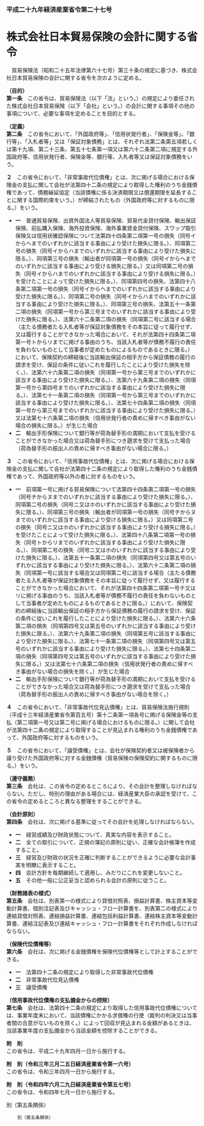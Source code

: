 ### 平成二十九年経済産業省令第二十七号  
# 株式会社日本貿易保険の会計に関する省令  
　貿易保険法（昭和二十五年法律第六十七号）第三十条の規定に基づき、株式会社日本貿易保険の会計に関する省令を次のように定める。  
  
**（目的）**  
**第一条**　この省令は、貿易保険法（以下「法」という。）の規定により委任された株式会社日本貿易保険（以下「会社」という。）の会計に関する事項その他の事項について、必要な事項を定めることを目的とする。  
  
**（定義）**  
**第二条**　この省令において、「外国政府等」、「信用状発行者」、「保険金等」、「銀行等」、「入札者等」又は「保証対象債務」とは、それぞれ法第二条第五項若しくは第十九項、第二十三条、第五十七条第一項又は第六十二条第二項に規定する外国政府等、信用状発行者、保険金等、銀行等、入札者等又は保証対象債務をいう。  
  
**２**　この省令において、「非常事故代位債権」とは、次に掲げる場合における保険金の支払に関して会社が法第四十二条の規定により取得した権利のうち金銭債権であって、債務繰延協定（当該債権に係る決済期限又は償還期限を延長することに関する国際約束をいう。）が締結されたもの（外国政府等に対するものに限る。）をいう。  
* **一**　普通貿易保険、出資外国法人等貿易保険、貿易代金貸付保険、輸出保証保険、前払購入保険、海外投資保険、海外事業資金貸付保険、スワップ取引保険又は信用状確認保険について法第四十四条第二項第一号の損失（同号イからヘまでのいずれかに該当する事由により受けた損失に限る。）、同項第二号の損失（同号イからハまでのいずれかに該当する事由により受けた損失に限る。）、同項第三号の損失（輸出者が同項第一号の損失（同号イからヘまでのいずれかに該当する事由により受ける損失に限る。）又は同項第二号の損失（同号イからハまでのいずれかに該当する事由により受ける損失に限る。）を受けたことによって受けた損失に限る。）、同項第四号の損失、法第四十八条第二項第一号の損失（同号イからヘまでのいずれかに該当する事由により受けた損失に限る。）、同項第二号の損失（同号イからハまでのいずれかに該当する事由により受けた損失に限る。）、同項第三号の損失、法第五十一条第二項の損失（同項第一号から第三号までのいずれかに該当する事由により受けた損失に限る。）、法第六十二条第二項の損失（同項第二号に該当する場合（主たる債務者たる入札者等が保証対象債務をその本旨に従って履行せず、又は履行することができなかった場合において、それが法第四十四条第二項第一号トからリまでに掲げる事由のうち、当該入札者等が債務不履行の責任を負わないものとして当事者が定めたものによるものであるときに限る。）において、保険契約の締結後に当該輸出保証の相手方から保証債務の履行の請求を受け、保証の条件に従いこれを履行したことにより受けた損失を除く。）、法第六十六条第二項の損失（同項第一号から第三号までのいずれかに該当する事由により受けた損失に限る。）、法第六十九条第二項の損失（同項第一号から第四号までのいずれかに該当する事由により受けた損失に限る。）、法第七十一条第二項の損失（同項第一号から第三号までのいずれかに該当する事由により受けた損失に限る。）、法第七十四条第二項の損失（同項第一号から第三号までのいずれかに該当する事由により受けた損失に限る。）又は法第七十六条第二項の損失（信用状発行者の責めに帰すべき事由がない場合の損失に限る。）が生じた場合  
* **二**　輸出手形保険について銀行等が荷為替手形の満期において支払を受けることができなかった場合又は荷為替手形につき遡求を受けて支払った場合（荷為替手形の振出人の責めに帰すべき事由がない場合に限る。）  
  
**３**　この省令において、「信用事故代位債権」とは、次に掲げる場合における保険金の支払に関して会社が法第四十二条の規定により取得した権利のうち金銭債権であって、外国政府等以外の者に対するものをいう。  
* **一**　前項第一号に掲げる貿易保険について法第四十四条第二項第一号の損失（同号チからヌまでのいずれかに該当する事由により受けた損失に限る。）、同項第二号の損失（同号ニ又はホのいずれかに該当する事由により受けた損失に限る。）、同項第三号の損失（輸出者が同項第一号の損失（同号チからヌまでのいずれかに該当する事由により受ける損失に限る。）又は同項第二号の損失（同号ニ又はホのいずれかに該当する事由により受ける損失に限る。）を受けたことによって受けた損失に限る。）、法第四十八条第二項第一号の損失（同号トからリまでのいずれかに該当する事由により受けた損失に限る。）、同項第二号の損失（同号ニ又はホのいずれかに該当する事由により受けた損失に限る。）、法第五十一条第二項の損失（同項第四号又は第五号のいずれかに該当する事由により受けた損失に限る。）、法第六十二条第二項の損失（同項第一号に該当する場合又は同項第二号に該当する場合（主たる債務者たる入札者等が保証対象債務をその本旨に従って履行せず、又は履行することができなかった場合において、それが法第四十四条第二項第一号チ又はリに掲げる事由のうち、当該入札者等が債務不履行の責任を負わないものとして当事者が定めたものによるものであるときに限る。）において、保険契約の締結後に当該輸出保証の相手方から保証債務の履行の請求を受け、保証の条件に従いこれを履行したことにより受けた損失に限る。）、法第六十六条第二項の損失（同項第四号又は第五号のいずれかに該当する事由により受けた損失に限る。）、法第六十九条第二項の損失（同項第五号に該当する事由により受けた損失に限る。）、法第七十一条第二項の損失（同項第四号又は第五号のいずれかに該当する事由により受けた損失に限る。）、法第七十四条第二項の損失（同項第四号又は第五号のいずれかに該当する事由により受けた損失に限る。）又は法第七十六条第二項の損失（信用状発行者の責めに帰すべき事由がない場合の損失を除く。）が生じた場合  
* **二**　輸出手形保険について銀行等が荷為替手形の満期において支払を受けることができなかった場合又は荷為替手形につき遡求を受けて支払った場合（荷為替手形の振出人の責めに帰すべき事由がない場合を除く。）  
  
**４**　この省令において、「非常事故代位見込債権」とは、貿易保険法施行規則（平成十三年経済産業省令第百五号）第十二条第一項各号に掲げる保険金等の支払（第二項第一号又は第二号に掲げる場合におけるものに限る。）に関して会社が法第四十二条の規定により取得することが見込まれる権利のうち金銭債権であって、外国政府等に対するものをいう。  
  
**５**　この省令において、「譲受債権」とは、会社が保険契約者又は被保険者から譲り受けた外国政府等に対する金銭債権（貿易保険の保険契約に関するものに限る。）をいう。  
  
**（遵守義務）**  
**第三条**　会社は、この省令の定めるところにより、その会計を整理しなければならない。ただし、特別の理由がある場合には、経済産業大臣の承認を受けて、この省令の定めるところと異なる整理をすることができる。  
  
**（会計原則）**  
**第四条**　会社は、次に掲げる基準に従ってその会計を処理しなければならない。  
* **一**　経営成績及び財政状態について、真実な内容を表示すること。  
* **二**　全ての取引について、正規の簿記の原則に従い、正確な会計帳簿を作成すること。  
* **三**　経営及び財政の状況を正確に判断することができるように必要な会計事実を明瞭に表示すること。  
* **四**　会計方針を毎期継続して適用し、みだりにこれを変更しないこと。  
* **五**　その他一般に公正妥当と認められる会計の原則に従うこと。  
  
**（財務諸表の様式）**  
**第五条**　会社は、別表第一の様式により貸借対照表、損益計算書、株主資本等変動計算書、個別注記表及びキャッシュ・フロー計算書を、別表第二の様式により連結貸借対照表、連結損益計算書、連結包括利益計算書、連結株主資本等変動計算書、連結注記表及び連結キャッシュ・フロー計算書をそれぞれ作成しなければならない。  
  
**（保険代位債権等）**  
**第六条**　会社は、次に掲げる金銭債権を保険代位債権等として計上することができる。  
* **一**　法第四十二条の規定により取得した非常事故代位債権  
* **二**　非常事故代位見込債権  
* **三**　譲受債権  
  
**（信用事故代位債権の支払備金からの控除）**  
**第七条**　会社は、法第四十二条の規定により取得した信用事故代位債権については、事業年度末において、当該債権にかかる求償権の行使（裁判の判決又は当事者間の合意がないものを除く。）によって回収が見込まれる金額があるときは、当該事業年度の支払備金から当該金額を控除することができる。  
  
**附　則**  
この省令は、平成二十九年四月一日から施行する。  
  
**附　則（令和三年三月二五日経済産業省令第一六号）**  
この省令は、令和三年四月一日から施行する。  
  
**附　則（令和四年六月二九日経済産業省令第五七号）**  
この省令は、令和四年七月一日から施行する。  
  
別（第五条関係）  

          
        別（第五条関係）  

          
        